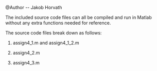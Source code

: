 @Author -- Jakob Horvath

The included source code files can all be compiled and run in Matlab
without any extra functions needed for reference.

The source code files break down as follows:

1. assign4_1.m and assign4_1_2.m

2. assign4_2.m

3. assign4_3.m